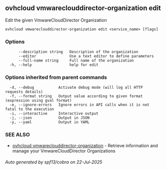 ## ovhcloud vmwareclouddirector-organization edit

Edit the given VmwareCloudDirector Organization

```
ovhcloud vmwareclouddirector-organization edit <service_name> [flags]
```

### Options

```
      --description string   Description of the organization
      --editor               Use a text editor to define parameters
      --full-name string     Full name of the organization
  -h, --help                 help for edit
```

### Options inherited from parent commands

```
  -d, --debug           Activate debug mode (will log all HTTP requests details)
  -f, --format string   Output value according to given format (expression using gval format)
  -e, --ignore-errors   Ignore errors in API calls when it is not fatal to the execution
  -i, --interactive     Interactive output
  -j, --json            Output in JSON
  -y, --yaml            Output in YAML
```

### SEE ALSO

* [ovhcloud vmwareclouddirector-organization](ovhcloud_vmwareclouddirector-organization.md)	 - Retrieve information and manage your VmwareCloudDirector Organizations

###### Auto generated by spf13/cobra on 22-Jul-2025
